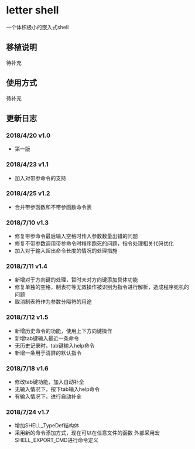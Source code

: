 # letter shell

一个体积极小的嵌入式shell

## 移植说明
待补充
## 使用方式
待补充
## 更新日志
### 2018/4/20   v1.0
- 第一版
### 2018/4/23   v1.1
- 加入对带参命令的支持
### 2018/4/25   v1.2
- 合并带参函数和不带参函数命令表
### 2018/7/10   v1.3
- 修复带参命令最后输入空格时传入参数数量出错的问题
- 修复不带参数调用带参命令时程序跑死的问题，指令处理相关代码优化
- 加入对于输入超出命令长度的情况的处理措施
### 2018/7/11   v1.4
- 新增对于方向键的处理，暂时未对方向键添加具体功能
- 修复单独的空格，制表符等无效操作被识别为指令进行解析，造成程序死机的问题
- 取消制表符作为参数分隔符的用途
### 2018/7/12   v1.5
- 新增历史命令的功能，使用上下方向键操作
- 新增tab键输入最近一条命令
- 无历史记录时，tab键输入help命令
- 新增一条用于清屏的默认指令
### 2018/7/18   v1.6
- 修改tab键功能，加入自动补全
- 无输入情况下，按下tab输入help命令
- 有输入情况下，进行自动补全
### 2018/7/24 v1.7
- 增加SHELL_TypeDef结构体
- 采用新的命令添加方式，现在可以在任意文件的函数 外部采用宏SHELL_EXPORT_CMD进行命令定义

